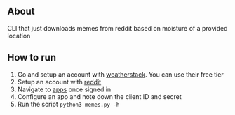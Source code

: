 ## About

CLI that just downloads memes from reddit based on moisture of a provided location

## How to run

1. Go and setup an account with [weatherstack](https://weatherstack.com/). You can use their free tier
2. Setup an account with [reddit](https://reddit.com)
3. Navigate to [apps](https://www.reddit.com/prefs/apps) once signed in
4. Configure an app and note down the client ID and secret
5. Run the script `python3 memes.py -h`
